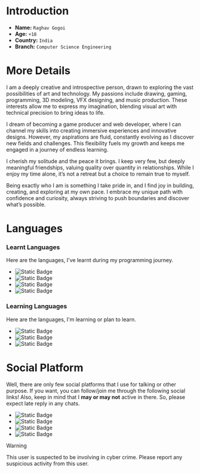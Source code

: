 # Introduction
- **Name:** `Raghav Gogoi`
- **Age:** `+18`
- **Country:** `India`
- **Branch:** `Computer Science Engineering`

# More Details
I am a deeply creative and introspective person, drawn to exploring the vast possibilities of art and technology. My passions include drawing, gaming, programming, 3D modeling, VFX designing, and music production. These interests allow me to express my imagination, blending visual art with technical precision to bring ideas to life.

I dream of becoming a game producer and web developer, where I can channel my skills into creating immersive experiences and innovative designs. However, my aspirations are fluid, constantly evolving as I discover new fields and challenges. This flexibility fuels my growth and keeps me engaged in a journey of endless learning.

I cherish my solitude and the peace it brings. I keep very few, but deeply meaningful friendships, valuing quality over quantity in relationships. While I enjoy my time alone, it’s not a retreat but a choice to remain true to myself.

Being exactly who I am is something I take pride in, and I find joy in building, creating, and exploring at my own pace. I embrace my unique path with confidence and curiosity, always striving to push boundaries and discover what’s possible.

# Languages
### Learnt Languages
Here are the languages, I've learnt during my programming journey.
- ![Static Badge](https://img.shields.io/badge/C_Language-white?style=for-the-badge&logo=C&logoColor=white&labelColor=black&color=white)
- ![Static Badge](https://img.shields.io/badge/C%2B%2B-white?style=for-the-badge&logo=C%2B%2B&logoColor=white&labelColor=black&color=white)
- ![Static Badge](https://img.shields.io/badge/Lua-white?style=for-the-badge&logo=Lua&logoColor=white&labelColor=black&color=Red)
- ![Static Badge](https://img.shields.io/badge/Java-red?style=for-the-badge&logoColor=white&labelColor=black&color=blue)
### Learning Languages
Here are the languages, I'm learning or plan to learn.
- ![Static Badge](https://img.shields.io/badge/Python-red?style=for-the-badge&logo=Python&logoColor=white&labelColor=black&color=blue)
- ![Static Badge](https://img.shields.io/badge/JavaScript-yellow?style=for-the-badge&logo=JavaScript&logoColor=white&labelColor=black)
- ![Static Badge](https://img.shields.io/badge/Node.js-green?style=for-the-badge&logo=Node.js&logoColor=white&labelColor=black)

# Social Platform
Well, there are only few social platforms that I use for talking or other purpose. If you want, you can follow/join me through the following social links! Also, keep in mind that I **may or may not** active in there. So, please expect late reply in any chats.
- ![Static Badge](https://img.shields.io/badge/Discord-blue?style=flat&logo=Discord&logoColor=white&labelColor=black&color=blue&link=https%3A%2F%2Fwww.reddit.com%2Fuser%2Fmrdrewthegod%2F)
- ![Static Badge](https://img.shields.io/badge/YouTube-red?style=flat&logo=YouTube&logoColor=white&labelColor=black&link=https%3A%2F%2Fwww.youtube.com%2F%40rgmusicproduction%3Fsub_confirmation%3D1)
- ![Static Badge](https://img.shields.io/badge/Follow!-white?style=flat&logo=X&logoColor=white&labelColor=black&link=https%3A%2F%2Fx.com%2FRG_Music_)
- ![Static Badge](https://img.shields.io/badge/Reddit-orange?style=flat&logo=Reddit&logoColor=white&labelColor=black&color=orange&link=https%3A%2F%2Fwww.reddit.com%2Fuser%2Fmrdrewthegod%2F)


> [!WARNING]
> This user is suspected to be involving in cyber crime. Please report any suspicious activity from this user.
